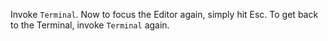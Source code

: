 <!-- START doctoc generated TOC please keep comment here to allow auto update -->
<!-- DON'T EDIT THIS SECTION, INSTEAD RE-RUN doctoc TO UPDATE -->



<!-- END doctoc generated TOC please keep comment here to allow auto update -->

Invoke `Terminal`. Now to focus the Editor again, simply hit Esc. To get back to the Terminal, invoke `Terminal` again.
